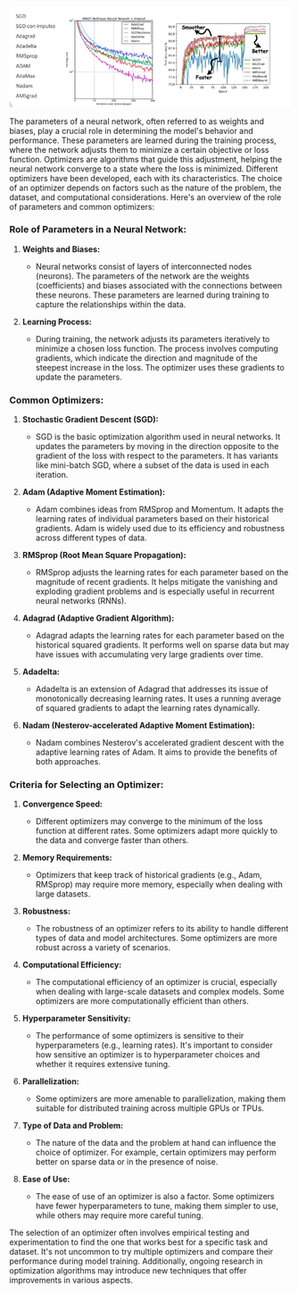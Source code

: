 ![img.png](img.png)

The parameters of a neural network, often referred to as weights and biases, play a crucial role in determining the model's behavior and performance. These parameters are learned during the training process, where the network adjusts them to minimize a certain objective or loss function. Optimizers are algorithms that guide this adjustment, helping the neural network converge to a state where the loss is minimized. Different optimizers have been developed, each with its characteristics. The choice of an optimizer depends on factors such as the nature of the problem, the dataset, and computational considerations. Here's an overview of the role of parameters and common optimizers:

### Role of Parameters in a Neural Network:

1. **Weights and Biases:**
   - Neural networks consist of layers of interconnected nodes (neurons). The parameters of the network are the weights (coefficients) and biases associated with the connections between these neurons. These parameters are learned during training to capture the relationships within the data.

2. **Learning Process:**
   - During training, the network adjusts its parameters iteratively to minimize a chosen loss function. The process involves computing gradients, which indicate the direction and magnitude of the steepest increase in the loss. The optimizer uses these gradients to update the parameters.

### Common Optimizers:

1. **Stochastic Gradient Descent (SGD):**
   - SGD is the basic optimization algorithm used in neural networks. It updates the parameters by moving in the direction opposite to the gradient of the loss with respect to the parameters. It has variants like mini-batch SGD, where a subset of the data is used in each iteration.

2. **Adam (Adaptive Moment Estimation):**
   - Adam combines ideas from RMSprop and Momentum. It adapts the learning rates of individual parameters based on their historical gradients. Adam is widely used due to its efficiency and robustness across different types of data.

3. **RMSprop (Root Mean Square Propagation):**
   - RMSprop adjusts the learning rates for each parameter based on the magnitude of recent gradients. It helps mitigate the vanishing and exploding gradient problems and is especially useful in recurrent neural networks (RNNs).

4. **Adagrad (Adaptive Gradient Algorithm):**
   - Adagrad adapts the learning rates for each parameter based on the historical squared gradients. It performs well on sparse data but may have issues with accumulating very large gradients over time.

5. **Adadelta:**
   - Adadelta is an extension of Adagrad that addresses its issue of monotonically decreasing learning rates. It uses a running average of squared gradients to adapt the learning rates dynamically.

6. **Nadam (Nesterov-accelerated Adaptive Moment Estimation):**
   - Nadam combines Nesterov's accelerated gradient descent with the adaptive learning rates of Adam. It aims to provide the benefits of both approaches.

### Criteria for Selecting an Optimizer:

1. **Convergence Speed:**
   - Different optimizers may converge to the minimum of the loss function at different rates. Some optimizers adapt more quickly to the data and converge faster than others.

2. **Memory Requirements:**
   - Optimizers that keep track of historical gradients (e.g., Adam, RMSprop) may require more memory, especially when dealing with large datasets.

3. **Robustness:**
   - The robustness of an optimizer refers to its ability to handle different types of data and model architectures. Some optimizers are more robust across a variety of scenarios.

4. **Computational Efficiency:**
   - The computational efficiency of an optimizer is crucial, especially when dealing with large-scale datasets and complex models. Some optimizers are more computationally efficient than others.

5. **Hyperparameter Sensitivity:**
   - The performance of some optimizers is sensitive to their hyperparameters (e.g., learning rates). It's important to consider how sensitive an optimizer is to hyperparameter choices and whether it requires extensive tuning.

6. **Parallelization:**
   - Some optimizers are more amenable to parallelization, making them suitable for distributed training across multiple GPUs or TPUs.

7. **Type of Data and Problem:**
   - The nature of the data and the problem at hand can influence the choice of optimizer. For example, certain optimizers may perform better on sparse data or in the presence of noise.

8. **Ease of Use:**
   - The ease of use of an optimizer is also a factor. Some optimizers have fewer hyperparameters to tune, making them simpler to use, while others may require more careful tuning.

The selection of an optimizer often involves empirical testing and experimentation to find the one that works best for a specific task and dataset. It's not uncommon to try multiple optimizers and compare their performance during model training. Additionally, ongoing research in optimization algorithms may introduce new techniques that offer improvements in various aspects.